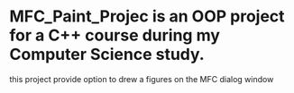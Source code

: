 # MFC_Paint_Projec is an OOP project for a C++ course during my Computer Science study. 
this project provide option to drew a figures on the MFC dialog window
